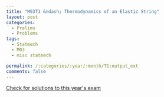 ```yaml
---
title: "M03T1 &ndash; Thermodynamics of an Elastic String"
layout: post
categories:
  - Prelims
  - Problems
tags:
  - Statmech
  - M03
  - misc statmech

permalink: /:categories/:year/:month/T1:output_ext
comments: false
---
```

<object data="2003M1T.pdf" type="application/pdf" width="100%" height="500"></object>
<div class="message"><a href='https://princetonprelim.com/prelim/11/'>Check for solutions to this year's exam</a></div>